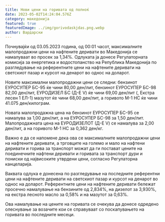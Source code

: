 ```yaml
---
title: Нови цени на горивата од полноќ
date: 2023-05-02T14:24:04.576Z
category: македонија
featured: true
featuredImage: ../img/gorivodaskjdas.png.webp
author: Вардарски
---
```


Почнувајќи од 03.05.2023 година, од 00:01 часот, максималните малопродажни цени на нафтените деривати во Македонија се намалуваат во просек за 1,34%. Одлуката ја донесе Регулаторната комисија за енергетика и водостопанство на Република Македонија по разгледување на референтните цени на нафтените деривати на светскиот пазар и курсот на денарот во однос на доларот.

Новите максимални малопродажни цени се следни: бензинот ЕУРОСУПЕР БС-95 ќе чини 80,00 ден/лит, бензинот ЕУРОСУПЕР БС-98 82,00 ден/лит, ЕУРОДИЗЕЛ БС (Д-Е V) ќе чини 69,00 ден/лит (, Екстра лесен 1 ЕЛ-1) мазутот ќе чини 68,00 ден/лит, а горивото М-1 НС ќе чини 41.075 ден/килограм.

Новата малопродажна цена на бензинот ЕУРОСУПЕР БС-95 се намалува за 1,00 ден/лит, а на ЕУРОСУПЕР БС-98 за 1,50 ден/лит. Малопродажната цена на ЕУРОДИЗЕЛОТ (Д-Е V) се намалува за 2,00 ден/лит, а на горивото М-1 НС за 0,362 ден/кг.

Важно е да се напомене дека ова се максималните малопродажни цени на нафтените деривати, а трговците на големо и мало на нафтени деривати и горива за транспорт можат да ги постават цените на поединечните нафтени деривати и горивата за транспорт дури и пониски од највисоките утврдени цени, согласно Регулаторна канцеларија.

Ваквата одлука е донесена по разгледување на последните референтни цени на нафтените деривати на светскиот пазар и курсот на денарот во однос на доларот. Референтните цени на нафтените деривати бележат просечно намалување на бензините од 2,834%, на дизелот за 3,930%, на екстра лесното масло за 0,58% и на мазутот за 0,63%.

Ова намалување на цените на горивата се очекува да донесе одредено олеснување за возачите кои се справуваат со поскапувањето на горивата во последните месеци.
